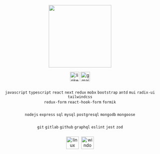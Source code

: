 <p align="center">
  <img height="200" src="https://media0.giphy.com/media/v1.Y2lkPTc5MGI3NjExdGhtYm9nbHBlaTY4cTljbnljOXh4eWIydmtjNXNqeGU0MXY3YjY5eCZlcD12MV9pbnRlcm5hbF9naWZfYnlfaWQmY3Q9cw/Gqr8yNueTi1zn4Zff0/giphy.gif" />
</p>

<p align="center">
   <a href="https://www.linkedin.com/in/denys-karakuta" target="_blank">
    <img src="https://img.shields.io/static/v1?message=LinkedIn&logo=linkedin&label=&color=0077B5&logoColor=white&labelColor=&style=for-the-badge" height="30" alt="linkedin logo"></a>
 <!-- <a href="https://leetcode.com/denys-karakuta" target="_blank">
    <img alt="Patreon" src="https://img.shields.io/badge/dynamic/json?style=for-the-badge&labelColor=black&color=%23ffa116&label=Solved&query=solvedOverTotal&url=https%3A%2F%2Fbadge.xyli.tech/%2Fapi%2Fusers%2Fdenys-karakuta&logo=leetcode&logoColor=yellow" height="30" alt="leetcode logo"></a> -->
  <a href="mailto:denys.karakuta@gmail.com" target="_blank">
    <img src="https://img.shields.io/static/v1?message=Gmail&logo=gmail&label=&color=D14836&logoColor=white&labelColor=&style=for-the-badge" height="30" alt="gmail logo"></a>
</p>

###

<div align="center">
  <code>javascript</code>
  <code>typescript</code>
  <code>react</code>
  <code>next</code>
  <code>redux</code>
  <code>mobx</code>
  <code>bootstrap</code>
  <code>antd</code>
  <code>mui</code>
  <code>radix-ui</code>
  <code>tailwindcss</code> <br />
  <code>redux-form</code>
  <code>react-hook-form</code>
  <code>formik</code>
</div>

###

<div align="center">
  <code>nodejs</code>
  <code>express</code>
  <code>sql</code>
  <code>mysql</code>
  <code>postgresql</code>
  <code>mongodb</code>
  <code>mongoose</code>
</div>

###

<div align="center">
  <code>git</code>
  <code>gitlab</code>
  <code>github</code>
  <code>graphql</code>
  <code>eslint</code>
  <code>jest</code>
  <code>zod</code>
</div>

###

<div align="center">
  <img src="https://cdn.jsdelivr.net/gh/devicons/devicon/icons/linux/linux-original.svg" height="40" alt="linux logo"  />
  <img width="0" />
  <img src="https://cdn.jsdelivr.net/gh/devicons/devicon/icons/windows8/windows8-original.svg" height="40" alt="windows8 logo"  />
</div>
